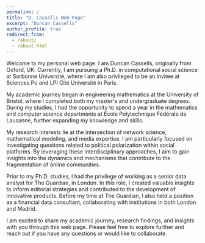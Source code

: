 ```yaml
---
permalink: /
title: "D. Cassells Web Page"
excerpt: "Duncan Cassells"
author_profile: true
redirect_from: 
  - /about/
  - /about.html
---
```


Welcome to my personal web page. I am Duncan Cassells, originally from Oxford, UK. Currently, I am pursuing a Ph.D. in computational social science at Sorbonne Université, where I am also privileged to be an invitee at Sciences Po and LPI Cité Université in Paris.

My academic journey began in engineering mathematics at the University of Bristol, where I completed both my master's and undergraduate degrees. During my studies, I had the opportunity to spend a year in the mathematics and computer science departments at Ecole Polytechnique Fédérale de Lausanne, further expanding my knowledge and skills.

My research interests lie at the intersection of network science, mathematical modeling, and media expertise. I am particularly focused on investigating questions related to political polarization within social platforms. By leveraging these interdisciplinary approaches, I aim to gain insights into the dynamics and mechanisms that contribute to the fragmentation of online communities.

Prior to my Ph.D. studies, I had the privilege of working as a senior data analyst for The Guardian, in London. In this role, I created valuable insights to inform editorial strategies and contributed to the development of innovative products. Before my time at The Guardian, I also held a position as a financial data consultant, collaborating with institutions in both London and Madrid.

I am excited to share my academic journey, research findings, and insights with you through this web page. Please feel free to explore further and reach out if you have any questions or would like to collaborate.

[//]: # (Work)
[//]: # (------)
